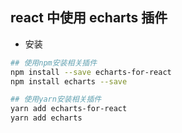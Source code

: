 ## react 中使用 echarts 插件

- 安装

```bash
## 使用npm安装相关插件
npm install --save echarts-for-react
npm install echarts --save

## 使用yarn安装相关插件
yarn add echarts-for-react
yarn add echarts
```
